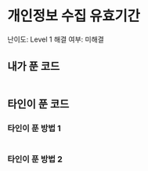 # 개인정보 수집 유효기간

난이도: Level 1
해결 여부: 미해결

## 내가 푼 코드

```python

```

## 타인이 푼 코드

### 타인이 푼 방법 1

```python

```

### 타인이 푼 방법 2

```python

```